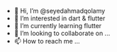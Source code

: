 - 👋 Hi, I’m @seyedahmadqolamy
- 👀 I’m interested in dart & flutter
- 🌱 I’m currently learning flutter
- 💞️ I’m looking to collaborate on ...
- 📫 How to reach me ...

<!---
seyedahmadqolamy/seyedahmadqolamy is a ✨ special ✨ repository because its `README.md` (this file) appears on your GitHub profile.
You can click the Preview link to take a look at your changes.
--->
